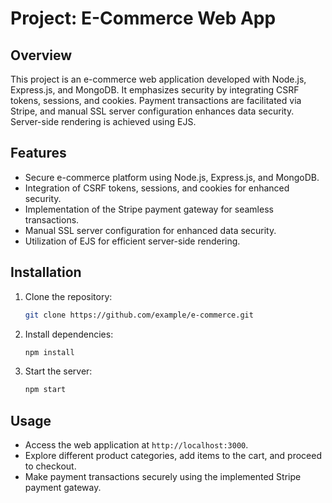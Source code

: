 # Project: E-Commerce Web App

## Overview
This project is an e-commerce web application developed with Node.js, Express.js, and MongoDB. It emphasizes security by integrating CSRF tokens, sessions, and cookies. Payment transactions are facilitated via Stripe, and manual SSL server configuration enhances data security. Server-side rendering is achieved using EJS.

## Features
- Secure e-commerce platform using Node.js, Express.js, and MongoDB.
- Integration of CSRF tokens, sessions, and cookies for enhanced security.
- Implementation of the Stripe payment gateway for seamless transactions.
- Manual SSL server configuration for enhanced data security.
- Utilization of EJS for efficient server-side rendering.

## Installation
1. Clone the repository:
   ```bash
   git clone https://github.com/example/e-commerce.git
   ```
2. Install dependencies:
   ```bash
   npm install
   ```
3. Start the server:
   ```bash
   npm start
   ```

## Usage
- Access the web application at `http://localhost:3000`.
- Explore different product categories, add items to the cart, and proceed to checkout.
- Make payment transactions securely using the implemented Stripe payment gateway.
